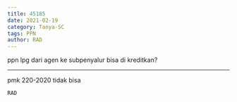 ```yaml
---
title: 45185
date: 2021-02-19
category: Tanya-SC
tags: PPN
author: RAD
---
```


ppn lpg dari agen ke subpenyalur bisa di kreditkan?

---

pmk 220-2020 tidak bisa

`RAD`
